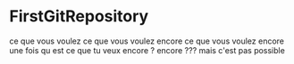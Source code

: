 # FirstGitRepository
ce que vous voulez
ce que vous voulez encore
ce que vous voulez encore une fois
qu est ce que tu veux encore ?
encore ??? mais c'est pas possible
